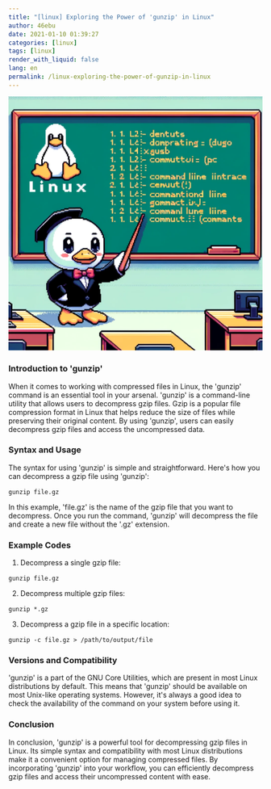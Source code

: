 ```yaml
---
title: "[linux] Exploring the Power of 'gunzip' in Linux"
author: 46ebu
date: 2021-01-10 01:39:27 
categories: [linux]
tags: [linux]
render_with_liquid: false
lang: en
permalink: /linux-exploring-the-power-of-gunzip-in-linux
---
```


![Intro](/assets/img/post/linux.png)
### Introduction to 'gunzip'
When it comes to working with compressed files in Linux, the 'gunzip' command is an essential tool in your arsenal. 'gunzip' is a command-line utility that allows users to decompress gzip files. Gzip is a popular file compression format in Linux that helps reduce the size of files while preserving their original content. By using 'gunzip', users can easily decompress gzip files and access the uncompressed data.

### Syntax and Usage
The syntax for using 'gunzip' is simple and straightforward. Here's how you can decompress a gzip file using 'gunzip':
```
gunzip file.gz
```
In this example, 'file.gz' is the name of the gzip file that you want to decompress. Once you run the command, 'gunzip' will decompress the file and create a new file without the '.gz' extension. 

### Example Codes
1. Decompress a single gzip file:
```
gunzip file.gz
```
2. Decompress multiple gzip files:
```
gunzip *.gz
```
3. Decompress a gzip file in a specific location:
```
gunzip -c file.gz > /path/to/output/file
```

### Versions and Compatibility
'gunzip' is a part of the GNU Core Utilities, which are present in most Linux distributions by default. This means that 'gunzip' should be available on most Unix-like operating systems. However, it's always a good idea to check the availability of the command on your system before using it.

### Conclusion
In conclusion, 'gunzip' is a powerful tool for decompressing gzip files in Linux. Its simple syntax and compatibility with most Linux distributions make it a convenient option for managing compressed files. By incorporating 'gunzip' into your workflow, you can efficiently decompress gzip files and access their uncompressed content with ease.